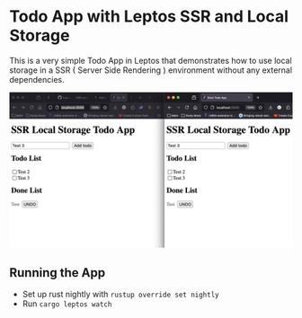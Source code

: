 # Todo App with Leptos SSR and Local Storage

This is a very simple Todo App in Leptos that demonstrates how to use local storage in a SSR ( Server Side Rendering ) environment without any external dependencies.

![Screenshot of the Todo App](screenshot.png)

## Running the App

* Set up rust nightly with `rustup override set nightly`
* Run `cargo leptos watch`
